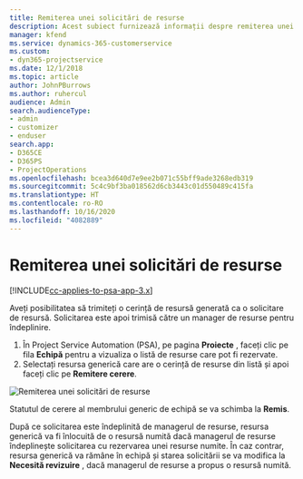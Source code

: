 ```yaml
---
title: Remiterea unei solicitări de resurse
description: Acest subiect furnizează informații despre remiterea unei solicitări pentru o resursă de proiect.
manager: kfend
ms.service: dynamics-365-customerservice
ms.custom:
- dyn365-projectservice
ms.date: 12/1/2018
ms.topic: article
author: JohnPBurrows
ms.author: ruhercul
audience: Admin
search.audienceType:
- admin
- customizer
- enduser
search.app:
- D365CE
- D365PS
- ProjectOperations
ms.openlocfilehash: bcea3d640d7e9ee2b071c55bff9ade3268edb319
ms.sourcegitcommit: 5c4c9bf3ba018562d6cb3443c01d550489c415fa
ms.translationtype: HT
ms.contentlocale: ro-RO
ms.lasthandoff: 10/16/2020
ms.locfileid: "4082889"
---
```

# <a name="submitting-a-resource-request"></a>Remiterea unei solicitări de resurse

[!INCLUDE[cc-applies-to-psa-app-3.x](../includes/cc-applies-to-psa-app-3x.md)]

Aveți posibilitatea să trimiteți o cerință de resursă generată ca o solicitare de resursă. Solicitarea este apoi trimisă către un manager de resurse pentru îndeplinire.

1. În Project Service Automation (PSA), pe pagina **Proiecte** , faceți clic pe fila **Echipă** pentru a vizualiza o listă de resurse care pot fi rezervate. 
2. Selectați resursa generică care are o cerință de resurse din listă și apoi faceți clic pe **Remitere cerere**.

![Remiterea unei solicitări de resurse](media/RM-how-to-18.png)

Statutul de cerere al membrului generic de echipă se va schimba la **Remis**.

După ce solicitarea este îndeplinită de managerul de resurse, resursa generică va fi înlocuită de o resursă numită dacă managerul de resurse îndeplinește solicitarea cu rezervarea unei resurse numite. În caz contrar, resursa generică va rămâne în echipă și starea solicitării se va modifica la **Necesită revizuire** , dacă managerul de resurse a propus o resursă numită.
